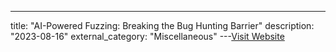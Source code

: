 ---
title: "AI-Powered Fuzzing: Breaking the Bug Hunting Barrier"
description: "2023-08-16"
external_category: "Miscellaneous"
---[Visit Website](https://security.googleblog.com/2023/08/ai-powered-fuzzing-breaking-bug-hunting.html)

